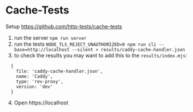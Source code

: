 # Cache-Tests

Setup https://github.com/http-tests/cache-tests

1) run the server `npm run server`
2) run the tests `NODE_TLS_REJECT_UNAUTHORIZED=0 npm run cli --base=http://localhost --silent > results/caddy-cache-handler.json`
3) to check the results you may want to add this to the `results/index.mjs`:

```
  {
    file: 'caddy-cache-handler.json',
    name: 'Caddy',
    type: 'rev-proxy',
    version: 'dev'
  }
```

4) Open https://localhost

